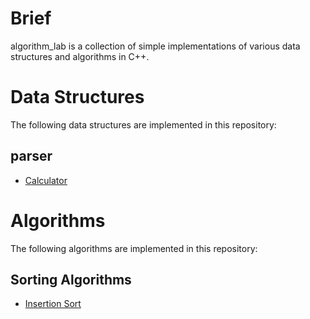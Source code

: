 # Brief

algorithm_lab is a collection of simple implementations of various data structures and algorithms in C++.

# Data Structures

The following data structures are implemented in this repository:

## parser
* [Calculator](./src/algorithm_lab/structure/parser/calculator_parser.h)

# Algorithms

The following algorithms are implemented in this repository:

## Sorting Algorithms

* [Insertion Sort](./src/algorithm_lab/algorithm/sort/insertion_sort.h)
